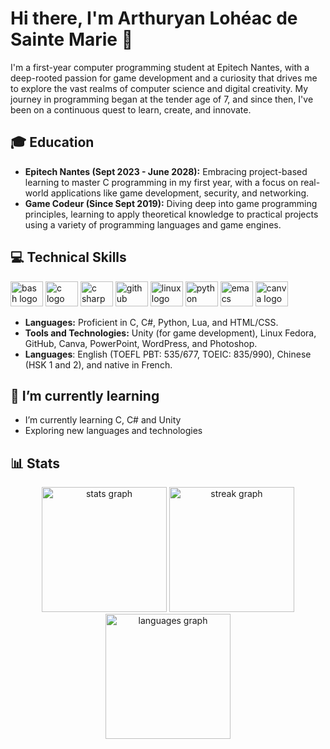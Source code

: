 # Hi there, I'm Arthuryan Lohéac de Sainte Marie 👋

I'm a first-year computer programming student at Epitech Nantes, with a deep-rooted passion for game development and a curiosity that drives me to explore the vast realms of computer science and digital creativity. My journey in programming began at the tender age of 7, and since then, I've been on a continuous quest to learn, create, and innovate.

## 🎓 Education
- **Epitech Nantes (Sept 2023 - June 2028):** Embracing project-based learning to master C programming in my first year, with a focus on real-world applications like game development, security, and networking.
- **Game Codeur (Since Sept 2019):** Diving deep into game programming principles, learning to apply theoretical knowledge to practical projects using a variety of programming languages and game engines.

## 💻 Technical Skills</h3>

<div align="left">
  <img src="https://cdn.jsdelivr.net/gh/devicons/devicon/icons/bash/bash-original.svg" height="40" width="52" alt="bash logo"  />
  <img src="https://cdn.jsdelivr.net/gh/devicons/devicon/icons/c/c-original.svg" height="40" width="52" alt="c logo"  />
  <img src="https://cdn.jsdelivr.net/gh/devicons/devicon/icons/csharp/csharp-original.svg" height="40" width="52" alt="c sharp logo"  />
  <img src="https://cdn.jsdelivr.net/gh/devicons/devicon/icons/git/git-original.svg" height="40" width="52" alt="github logo"  />
  <img src="https://cdn.jsdelivr.net/gh/devicons/devicon/icons/linux/linux-original.svg" height="40" width="52" alt="linux logo"  />
  <img src="https://cdn.jsdelivr.net/gh/devicons/devicon/icons/python/python-original.svg" height="40" width="52" alt="python logo"  />
  <img src="https://cdn.jsdelivr.net/gh/devicons/devicon/icons/emacs/emacs-original.svg" height="40" width="52" alt="emacs logo"  />
  <img src="https://cdn.jsdelivr.net/gh/devicons/devicon/icons/canva/canva-original.svg" height="40" width="52" alt="canva logo"  />
</div>
  
- **Languages:** Proficient in C, C#, Python, Lua, and HTML/CSS.
- **Tools and Technologies:** Unity (for game development), Linux Fedora, GitHub, Canva, PowerPoint, WordPress, and Photoshop.
- **Languages**: English (TOEFL PBT: 535/677, TOEIC: 835/990), Chinese (HSK 1 and 2), and native in French.

## 🌱 I’m currently learning

- I’m currently learning C, C# and Unity
- Exploring new languages and technologies

## 📊 Stats

<div align="center">
  <img src="https://github-readme-stats-git-masterrstaa-rickstaa.vercel.app/api?username=ArthuryanLoheac&show_icons=true&hide=&count_private=true&theme=dark&hide_border=false" height="200" alt="stats graph"  />
  <img src="https://streak-stats.demolab.com?user=ArthuryanLoheac&locale=en&mode=daily&theme=dark&hide_border=false&border_radius=5&date_format=j M[ Y]&order=3" height="200" alt="streak graph"  />
  <img src="https://github-readme-stats-git-masterrstaa-rickstaa.vercel.app/api/top-langs/?username=ArthuryanLoheac&langs_count=10&theme=dark&hide_border=false&locale=en&custom_title=Top%20%Languages&layout=compact" height="200" alt="languages graph"  />
</div>
